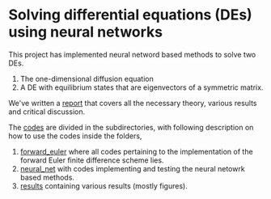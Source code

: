 # Solving differential equations (DEs) using neural networks

This project has implemented neural netword based methods to solve two DEs.

1. The one-dimensional diffusion equation
2. A DE with equilibrium states that are eigenvectors of a symmetric matrix.

We've written a [report](https://github.com/reneaas/fys-stk4155/blob/master/project3/report/project3_report.pdf) that covers all the necessary theory, various results and critical discussion.

The [codes](https://github.com/reneaas/fys-stk4155/tree/master/project3/codes) are divided in the subdirectories, with following description on how to use the codes inside the folders,

1. [forward_euler](https://github.com/reneaas/fys-stk4155/tree/master/project3/codes/forward_euler) where all codes pertaining to the implementation of the forward Euler finite difference scheme lies.
2. [neural_net](https://github.com/reneaas/fys-stk4155/tree/master/project3/codes/neural_net) with codes implementing and testing the neural netowrk based methods.
3. [results](https://github.com/reneaas/fys-stk4155/tree/master/project3/codes/results) containing various results (mostly figures).
